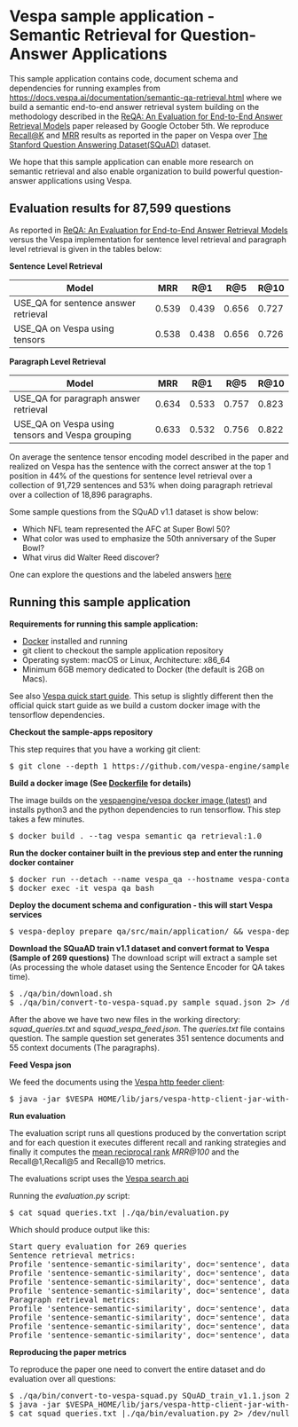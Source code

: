 <!-- Copyright 2019 Oath Inc. Licensed under the terms of the Apache 2.0 license. See LICENSE in the project root. -->

# Vespa sample application - Semantic Retrieval for Question-Answer Applications 

This sample application contains code, document schema and dependencies for running examples from https://docs.vespa.ai/documentation/semantic-qa-retrieval.html 
where we build a semantic end-to-end answer retrieval system building on the methodology described in the [ReQA: An Evaluation for End-to-End Answer Retrieval Models](https://arxiv.org/abs/1907.04780) paper released by Google
October 5th.
We reproduce [Recall@K](https://en.wikipedia.org/wiki/Evaluation_measures_(information_retrieval)) and 
[MRR](https://en.wikipedia.org/wiki/Mean_reciprocal_rank) results as reported in the paper on Vespa over [The Stanford Question Answering Dataset(SQuAD)](https://rajpurkar.github.io/SQuAD-explorer/) dataset. 

We hope that this sample
application can enable more research on semantic retrieval and also enable organization to build powerful question-answer applications using Vespa. 

## Evaluation results for 87,599 questions

As reported in  [ReQA: An Evaluation for End-to-End Answer Retrieval Models](https://arxiv.org/abs/1907.04780) versus the Vespa implementation for sentence 
level retrieval and paragraph level retrieval is given in the tables below:

**Sentence Level Retrieval**

|Model   | MRR  | R@1  | R@5  | R@10  |
|---|---|---|---|---|
|USE_QA for sentence answer retrieval | 0.539  | 0.439  | 0.656  | 0.727   |
|USE_QA on Vespa using tensors        | 0.538  | 0.438  | 0.656  | 0.726   |

**Paragraph Level Retrieval**

|Model   | MRR  | R@1  | R@5  | R@10  |
|---|---|---|---|---|
|USE_QA for paragraph answer retrieval | 0.634 | 0.533 | 0.757 | 0.823   |
|USE_QA on Vespa using tensors and Vespa grouping       | 0.633 | 0.532| 0.756  | 0.822|

On average the sentence tensor encoding model described in the paper and realized on Vespa has the sentence with the correct answer at the top 1 position in 44% of the questions for sentence level retrieval over a collection of 
91,729 sentences and 53% when doing paragraph retrieval over a collection of 18,896 paragraphs. 

Some sample questions from the SQuAD v1.1 dataset is show below:

* Which NFL team represented the AFC at Super Bowl 50?
* What color was used to emphasize the 50th anniversary of the Super Bowl?
* What virus did Walter Reed discover?

One can explore the questions and the labeled answers [here](https://rajpurkar.github.io/SQuAD-explorer/explore/1.1/dev/)

## Running this sample application 

**Requirements for running this sample application:**

* [Docker](https://www.docker.com/) installed and running  
* git client to checkout the sample application repository
* Operating system: macOS or Linux, Architecture: x86_64
* Minimum 6GB memory dedicated to Docker (the default is 2GB on Macs).
 
See also [Vespa quick start guide](https://docs.vespa.ai/documentation/vespa-quick-start.html). This setup is slightly different then the official quick start guide as we build a custom docker image
with the tensorflow dependencies.

**Checkout the sample-apps repository**

This step requires that you have a working git client:
<pre>
$ git clone --depth 1 https://github.com/vespa-engine/sample-apps.git; cd sample-apps/semantic-qa-retrieval
</pre>

**Build a docker image (See [Dockerfile](Dockerfile) for details)**

The image builds on the [vespaengine/vespa docker image (latest)](https://hub.docker.com/r/vespaengine/vespa/tags) and installs python3 and the python dependencies to run tensorflow. This 
step takes a few minutes. 
<pre>
$ docker build . --tag vespa_semantic_qa_retrieval:1.0 
</pre>

**Run the docker container built in the previous step and enter the running docker container**

<pre>
$ docker run --detach --name vespa_qa --hostname vespa-container --privileged vespa_semantic_qa_retrieval:1.0
$ docker exec -it vespa_qa bash 
</pre>

**Deploy the document schema and configuration - this will start Vespa services**

<pre>
$ vespa-deploy prepare qa/src/main/application/ && vespa-deploy activate
</pre>

**Download the SQuaAD train v1.1 dataset and convert format to Vespa (Sample of 269 questions)**
The download script will extract a sample set (As processing the whole dataset using the Sentence Encoder for QA takes time).

<pre>
$ ./qa/bin/download.sh
$ ./qa/bin/convert-to-vespa-squad.py sample_squad.json 2> /dev/null
</pre>

After the above we have two new files in the working directory: 
_squad_queries.txt_ and _squad_vespa_feed.json_. The _queries.txt_ file contains question. The sample question set generates 351 sentence documents and 55
context documents (The paragraphs). 

**Feed Vespa json** 

We feed the documents using the [Vespa http feeder client](https://docs.vespa.ai/documentation/vespa-http-client.html):
<pre>
$ java -jar $VESPA_HOME/lib/jars/vespa-http-client-jar-with-dependencies.jar --file squad_vespa_feed.json --endpoint http://localhost:8080 
</pre>

**Run evaluation**

The evaluation script runs all questions produced by the convertation script and for each question it executes different recall and ranking strategies and finally it computes the 
[mean reciprocal rank](https://en.wikipedia.org/wiki/Mean_reciprocal_rank) _MRR@100_ and the Recall@1,Recall@5 and Recall@10 metrics. 

 The evaluations script uses the [Vespa search api](https://docs.vespa.ai/documentation/search-api.html) 

Running the _evaluation.py_ script:

<pre>
$ cat squad_queries.txt |./qa/bin/evaluation.py 
</pre>

Which should produce output like this:

<pre>
Start query evaluation for 269 queries
Sentence retrieval metrics:
Profile 'sentence-semantic-similarity', doc='sentence', dataset='squad',   MRR@100  0.5799
Profile 'sentence-semantic-similarity', doc='sentence', dataset='squad',   R@1 0.4498
Profile 'sentence-semantic-similarity', doc='sentence', dataset='squad',   R@5 0.7398
Profile 'sentence-semantic-similarity', doc='sentence', dataset='squad',   R@10 0.8290
Paragraph retrieval metrics:
Profile 'sentence-semantic-similarity', doc='sentence', dataset='squad',   MRR@100  0.7030
Profile 'sentence-semantic-similarity', doc='sentence', dataset='squad',   R@1 0.5725
Profile 'sentence-semantic-similarity', doc='sentence', dataset='squad',   R@5 0.8625
Profile 'sentence-semantic-similarity', doc='sentence', dataset='squad',   R@10 0.9405
</pre>

**Reproducing the paper metrics**

To reproduce the paper one need to convert the entire dataset and do evaluation over all questions:

<pre>
$ ./qa/bin/convert-to-vespa-squad.py SQuAD_train_v1.1.json 2> /dev/null
$ java -jar $VESPA_HOME/lib/jars/vespa-http-client-jar-with-dependencies.jar --file squad_vespa_feed.json --endpoint http://localhost:8080
$ cat squad_queries.txt |./qa/bin/evaluation.py 2> /dev/null
</pre>

